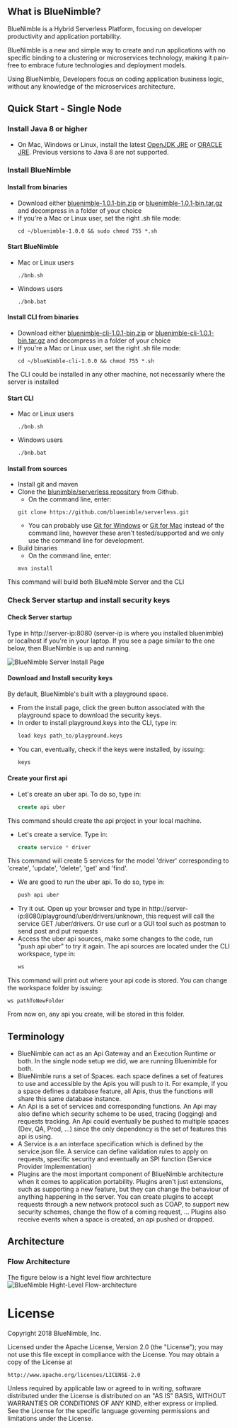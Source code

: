 ## What is BlueNimble?

BlueNimble is a Hybrid Serverless Platform, focusing on developer productivity and application portability.

BlueNimble is a new and simple way to create and run applications with no specific binding to a clustering or microservices technology, making it pain-free to embrace future technologies and deployment models.

Using BlueNimble, Developers focus on coding application business logic, without any knowledge of the microservices architecture.

## Quick Start - Single Node

### Install Java 8 or higher
 * On Mac, Windows or Linux, install the latest [OpenJDK JRE](http://openjdk.java.net) or [ORACLE JRE](http://www.oracle.com/technetwork/java/javase/downloads). Previous versions to Java 8 are not supported.

### Install BlueNimble

#### Install from binaries
* Download either [bluenimble-1.0.1-bin.zip](https://github.com/bluenimble/serverless/releases/download/v1.0.1/bluenimble-1.0.1-bin.zip) or [bluenimble-1.0.1-bin.tar.gz](https://github.com/bluenimble/serverless/releases/download/v1.0.1/bluenimble-1.0.1-bin.tar.gz) and decompress in a folder of your choice
* If you're a Mac or Linux user, set the right .sh file mode:
    ````
    cd ~/bluenimble-1.0.0 && sudo chmod 755 *.sh
    ````
#### Start BlueNimble 
* Mac or Linux users
    ````
    ./bnb.sh
    ````
* Windows users
    ````
    ./bnb.bat
    ````
#### Install CLI from binaries
* Download either [bluenimble-cli-1.0.1-bin.zip](https://github.com/bluenimble/serverless/releases/download/v1.0.1/bluenimble-cli-1.0.1-bin.zip) or [bluenimble-cli-1.0.1-bin.tar.gz](https://github.com/bluenimble/serverless/releases/download/v1.0.1/bluenimble-cli-1.0.1-bin.tar.gz) and decompress in a folder of your choice
* If you're a Mac or Linux user, set the right .sh file mode:
    ````
    cd ~/blueNimble-cli-1.0.0 && chmod 755 *.sh
    ````
The CLI could be installed in any other machine, not necessarily where the server is installed 

#### Start CLI 
* Mac or Linux users
    ````
    ./bnb.sh
    ````
* Windows users
    ````
    ./bnb.bat
    ````
#### Install from sources
* Install git and maven 
* Clone the [blunimble/serverless repository](http://github.com/bluenimble/serverless) from Github. 
    * On the command line, enter:
    ````
    git clone https://github.com/bluenimble/serverless.git
    ````
    * You can probably use [Git for Windows](http://windows.github.com/) or [Git for Mac](http://mac.github.com/) instead of the command line, however these aren't tested/supported and we only use the command line for development.
* Build binaries
    * On the command line, enter:
    ````
    mvn install
    ````
This command will build both BlueNimble Server and the CLI 

### Check Server startup and install security keys
#### Check Server startup
Type in http://server-ip:8080 (server-ip is where you installed bluenimble) or localhost if you're in your laptop. If you see a page similar to the one below, then BlueNimble is up and running.   

![BlueNimble Server Install Page](https://github.com/bluenimble/serverless/blob/master/assets/images/bluenimble-install-short.png)

#### Download and Install security keys
By default, BlueNimble's built with a playground space. 
* From the install page, click the green button associated with the playground space to download the security keys.
* In order to install playground.keys into the CLI, type in:  
    ````sql
    load keys path_to/playground.keys
    ````
* You can, eventually, check if the keys were installed, by issuing:   
    ````sql
    keys
    ````

#### Create your first api
* Let's create an uber api. To do so, type in:  
    ````sql
    create api uber
    ````
This command should create the api project in your local machine.
* Let's create a service. Type in:  
    ````sql
    create service * driver
    ````
This command will create 5 services for the model 'driver' corresponding to 'create', 'update', 'delete', 'get' and 'find'.
* We are good to run the uber api. To do so, type in:
    ````sql
    push api uber
    ````
* Try it out. Open up your browser and type in http://server-ip:8080/playground/uber/drivers/unknown, this request will call the service GET /uber/drivers. Or use curl or a GUI tool such as postman to send post and put requests 
* Access the uber api sources, make some changes to the code, run "push api uber" to try it again. The api sources are located under the CLI workspace, type in: 
    ````sql
    ws
    ````
This command will print out where your api code is stored. You can change the workspace folder by issuing:  

    ws pathToNewFolder
    
From now on, any api you create, will be stored in this folder. 

## Terminology

* BlueNimble can act as an Api Gateway and an Execution Runtime or both. In the single node setup we did, we are running Bluenimble for both. 
* BlueNimble runs a set of Spaces. each space defines a set of features to use and accessible by the Apis you will push to it. For example, if you a space defines a database feature, all Apis, thus the functions will share this same database instance.
* An Api is a set of services and corresponding functions. An Api may also define which security scheme to be used, tracing (logging) and requests tracking. An Api could eventually be pushed to multiple spaces (Dev, QA, Prod, ...) since the only dependency is the set of features this api is using. 
* A Service is a an interface specification which is defined by the service.json file. A service can define validation rules to apply on requests, specific security and eventually an SPI function (Service Provider Implementation)
* Plugins are the most important component of BliueNimble architecture when it comes to application portability. Plugins aren't just extensions, such as supporting a new feature, but they can change the behaviour of anything happening in the server. You can create plugins to accept requests through a new network protocol such as COAP, to support new security schemes, change the flow of a coming request, ... Plugins also receive events when a space is created, an api pushed or dropped. 
  
## Architecture

### Flow Architecture
The figure below is a hight level flow architecture
![BlueNimble Hight-Level Flow-architecture](https://github.com/bluenimble/serverless/blob/master/assets/images/main-opt.png)

License
=======
Copyright 2018 BlueNimble, Inc.

Licensed under the Apache License, Version 2.0 (the "License");
you may not use this file except in compliance with the License.
You may obtain a copy of the License at

    http://www.apache.org/licenses/LICENSE-2.0

Unless required by applicable law or agreed to in writing, software
distributed under the License is distributed on an "AS IS" BASIS,
WITHOUT WARRANTIES OR CONDITIONS OF ANY KIND, either express or implied.
See the License for the specific language governing permissions and
limitations under the License.
